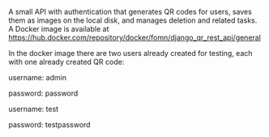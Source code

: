 A small API with authentication that generates QR codes for users, saves them as images on the local disk, and manages deletion and related tasks.
A Docker image is available at https://hub.docker.com/repository/docker/fomn/django_qr_rest_api/general

In the docker image there are two users already created for testing, each with one already created QR code:


username: admin

password: password


username: test

password: testpassword
